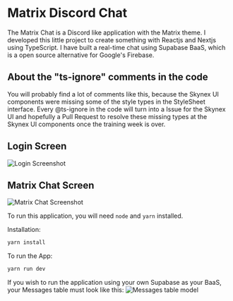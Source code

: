 # Matrix Discord Chat
The Matrix Chat is a Discord like application with the Matrix theme. I developed this little project to create something with Reactjs and Nextjs using TypeScript.
I have built a real-time chat using Supabase BaaS, which is a open source alternative for Google's Firebase.

## About the "ts-ignore" comments in the code
You will probably find a lot of comments like this, because the Skynex UI components were missing some of the style types in the StyleSheet interface.
Every @ts-ignore in the code will turn into a Issue for the Skynex UI and hopefully a Pull Request to resolve these missing types at the Skynex UI components once the training week is over.

## Login Screen
![Login Screenshot](https://i.imgur.com/9WHbcAe.png)

## Matrix Chat Screen
![Matrix Chat Screenshot](https://i.imgur.com/tpVPb6U.png)


To run this application, you will need ```node``` and ```yarn``` installed.

Installation:
```sh
yarn install
```

To run the App:
```sh
yarn run dev
```

If you wish to run the application using your own Supabase as your BaaS, your Messages table must look like this:
![Messages table model](https://i.imgur.com/PiDQM8K.png)
